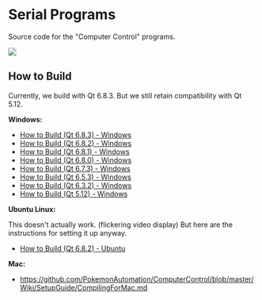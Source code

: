 # Serial Programs

Source code for the "Computer Control" programs.

[<img src="https://canary.discordapp.com/api/guilds/695809740428673034/widget.png?style=banner2">](https://discord.gg/cQ4gWxN)

## How to Build

Currently, we build with Qt 6.8.3. But we still retain compatibility with Qt 5.12.

**Windows:**

- [How to Build (Qt 6.8.3) - Windows](BuildInstructions/Build-Windows-Qt6.8.3.md)
- [How to Build (Qt 6.8.2) - Windows](BuildInstructions/Build-Windows-Qt6.8.2.md)
- [How to Build (Qt 6.8.1) - Windows](BuildInstructions/Build-Windows-Qt6.8.1.md)
- [How to Build (Qt 6.8.0) - Windows](BuildInstructions/Build-Windows-Qt6.8.0.md)
- [How to Build (Qt 6.7.3) - Windows](BuildInstructions/Build-Windows-Qt6.7.3.md)
- [How to Build (Qt 6.5.3) - Windows](BuildInstructions/Build-Windows-Qt6.5.3.md)
- [How to Build (Qt 6.3.2) - Windows](BuildInstructions/Build-Windows-Qt6.3.2.md)
- [How to Build (Qt 5.12) - Windows](BuildInstructions/Build-Windows-Qt5.12.md)


**Ubuntu Linux:**

This doesn't actually work. (flickering video display) But here are the instructions for setting it up anyway.

- [How to Build (Qt 6.8.2) - Ubuntu](BuildInstructions/Build-Ubuntu-Qt6.8.2.md)

**Mac:**

- https://github.com/PokemonAutomation/ComputerControl/blob/master/Wiki/SetupGuide/CompilingForMac.md
